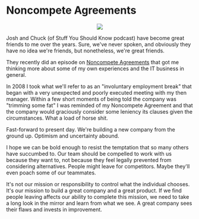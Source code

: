 # Noncompete Agreements

<p align="center">
    <img src="/img/handcuffs.jpg">
</p>

Josh and Chuck (of Stuff You Should Know podcast) have become great friends to me over the years.  Sure, we've never spoken, and obviously they have no idea we're friends, but nonetheless, we're great friends.  

They recently did an episode on [Noncompete Agreements](https://www.iheart.com/podcast/105-stuff-you-should-know-26940277/episode/noncompete-agreements-come-on-110070674/) that got me thinking more about some of my own experiences and the IT business in general.

In 2008 I took what we'll refer to as an "involuntary employment break" that began with a very unexpected and poorly executed meeting with my then manager.  Within a few short moments of being told the company was "trimming some fat" I was reminded of my Noncompete Agreement and that the company would graciously consider some leniency its clauses given the circumstances.  What a load of horse shit.

Fast-forward to present day.  We're building a new company from the ground up.  Optimism and uncertainty abound.

I hope we can be bold enough to resist the temptation that so many others have succumbed to.  Our team should be compelled to work with us because they want to, not because they feel legally prevented from considering alternatives.  People might leave for competitors.  Maybe they'll even poach some of our teammates.

It's not our mission or responsibility to control what the individual chooses.  It's our mission to build a great company and a great product.  If we find people leaving affects our ability to complete this mission, we need to take a long look in the mirror and learn from what we see.  A great company sees their flaws and invests in improvement.

